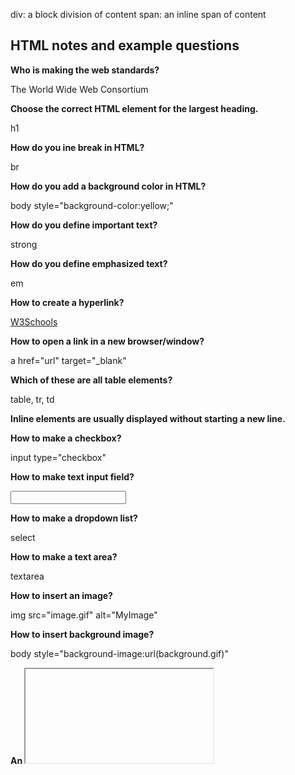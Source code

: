 
div: a block division of content
span: an inline span of content

## HTML notes and example questions

**Who is making the web standards?**

The World Wide Web Consortium

**Choose the correct HTML element for the largest heading.**

h1

**How do you ine break in HTML?**

br

**How do you add a background color in HTML?**

body style="background-color:yellow;"

**How do you define important text?**

strong

**How do you define emphasized text?**

em

**How to create a hyperlink?**

<a href="http://www.w3schools.com">W3Schools</a>

**How to open a link in a new browser/window?**

a href="url" target="_blank"

**Which of these are all table elements?**

table, tr, td

**Inline elements are usually displayed without starting a new line.**

**How to make a checkbox?**

input type="checkbox"

**How to make text input field?**

<input type="text"> 

**How to make a dropdown list?**

select

**How to make a text area?**

textarea

**How to insert an image?**

img src="image.gif" alt="MyImage"

**How to insert background image?**

body style="background-image:url(background.gif)"

**An <iframe> is used to display a web page within a web page.**

**Block elements are usually displayed starting a new line.**

**What defines the title?**

title

**In HTML, you can embed SVG elements directly into an HTML page.**

**What is the correct HTML element for playing video and audio files?**

video, audio

**The HTML global attribute, "contenteditable" is used to:**

Specify if the content is editable or not.

**In HTML, onblur and onfocus are:**

Event attributes

**Graphics defined by SVG is in which format?**

XML

**The HTML <canvas> element is used to:**

Draw graphics

**In HTML, which attribute is used to specify that an input field must be filled out?**

Required

**What input type defines a slider control?**

Range

**Which HTML element is used to display a scalar measurement within a range?**

Meter

**In HTML, what does the <aside> element define?**

Content aside from the page content

**Which HTML element is used to specify a header for a document or section?**

Header



**Associating CSS with HTML**
1. The first way is to use the style attribute of an HTML element and explicitly assign one or more declarations.
<p style="color:green">CSS</p>

2. The next way to associate CSS is to use the HTML style element to define CSS rules within the HTML document. The style element should appear in the head element of the document so that the rules apply to all elements of the document.
<head>
  <style>
    p {
      color: green;
    }
  </style>
</head>
<body>
  <p>CSS</p>
</body>

3. The final way to associate CSS is to use the HTML link element to create a hyperlink reference to an external file containing CSS rules. The link element must appear in the head element of the document. (preferred)
<link rel="stylesheet" href="styles.css" />


## Midterm Study Guide

**By default, the HTML span element has a default CSS display property value of:**

Inline.  

**How would you use CSS to change all the div elements to have a background color of red?** 

div { 

	background-color: red; 

} 

**How would you display an image with a hyperlink in HTML?**

<img src=”imagelink” alt=”description” /> 

**In the CSS box model, what is the ordering of the box layers starting at the inside and working out?**

1. Auto x auto
2. Padding
3. Border
4. Margin 

**How would you use JavaScript to select an element with the id of “byu” and change the text color of that element to green?**

// Document.getElementById(“byu”).style.color = “green”; 

**What is the opening HTML tag for a paragraph, ordered list, unordered list, second level heading, first level heading, third level heading?**
p, ol, ul, h2, h1, h3

**How do you declare the document type to be html?**

<!DOCTYPE html> 

**What is valid javascript syntax for if, else, for, while, switch statements?**

(similar as java) 

*IF* 

If (condition) { 

	code to execute; 

} else { 

code to execute; 

} 

 

*FOR* 

for (initialization; condition; increment) { 

	Code to execute; 

} 

 

*WHILE* 

while (condition) { 

	code to execute; 

} 

 

*SWITCH* 

Switch (expression) { 

	Case value1: 

		code to execute; 

		break; 

	Case value2: 

		code to execute; 

		break; 

	Default: 

		code to execute if no cases match; 

} 

**What is the correct syntax for creating a javascript object?**

Let myObject = { 

	Property1: value1, 

	Property2: value2, 

	Method1: function() { 

		code for method; 

	} 

}; 

**Is it possible to add new properties to javascript objects?**

Yes. myObject.newProperty = newValue; 

**If you want to include JavaScript on an HTML page, which tag do you use?**

 Script tag

**What does the console command chmod, pwd, cd, ls, vim, nano, mkdir, mv, rm, man, ssh, ps, wget, sudo do?**

- Chmod: change mode (permissions of files or directories) 
- Pwd: print working directory 
- Cd: change directory
- Ls: list 
- Vim: vim text editor 
- Nano: nano text editor 
- Mkdir: make directory 
- Mv: move 
- Rm: remove 
- Man: manuel 
- Ssh: secure shell 
- Ps: process status (displays processes currently running) 
- Wget: web get (downloads files from internet) 
- Sudo: superuser do (runs commands as superuser or root) 

**Is a web certificate is necessary to use HTTPS?**
  
Yes 

**Can a DNS A record can point to an IP address or another A record?**

Only IP address 

**Port 443, 80, 22 is reserved for which protocol?**
  
  - 443: reserved for https (secure web traffic) 
  - 80: reserved for http (non secure web traffic) 
  - 22: reserved for ssh (secure shell and remote login) 
